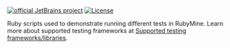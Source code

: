 [![official JetBrains project](https://jb.gg/badges/official.svg)](https://confluence.jetbrains.com/display/ALL/JetBrains+on+GitHub)
[![License](https://img.shields.io/badge/License-Apache_2.0-blue.svg)](https://opensource.org/licenses/Apache-2.0)

Ruby scripts used to demonstrate running different tests in RubyMine. 
Learn more about supported testing frameworks at [Supported testing frameworks/libraries](https://www.jetbrains.com/help/ruby/testing-frameworks.html).